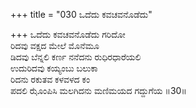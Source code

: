 +++
title = "030 ಒದೆದು ಕವಚವನೊಡೆದು"

+++
ಒದೆದು ಕವಚವನೊಡೆದು ಗರಿದೋ   
ರಿದವು ವಕ್ಷದ ಮೇಲೆ ಮೊನೆಮೂ   
ಡಿದವು ಬೆನ್ನಲಿ ಕರ್ಣ ನನೆದನು ರುಧಿರಧಾರೆಯಲಿ   
ಉದುರಿದವು ಕಯ್ಯಂಬು ಬಲುಕಾ   
ರಿದನು ರಕುತವ ಕಳವಳದ ಕಂ   
ಪದಲಿ ಝೊಂಪಿಸಿ ಮಲಗಿದನು ಮಣಿಮಯದ ಗದ್ದುಗೆಯ      ॥30॥
